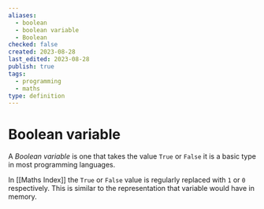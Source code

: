 ```yaml
---
aliases:
  - boolean
  - boolean variable
  - Boolean
checked: false
created: 2023-08-28
last_edited: 2023-08-28
publish: true
tags:
  - programming
  - maths
type: definition
---
```

# Boolean variable

A *Boolean variable* is one that takes the value `True` or `False` it is a basic type in most programming languages.

In [[Maths Index]] the `True` or `False` value is regularly replaced with `1` or `0` respectively. This is similar to the representation that variable would have in memory.
